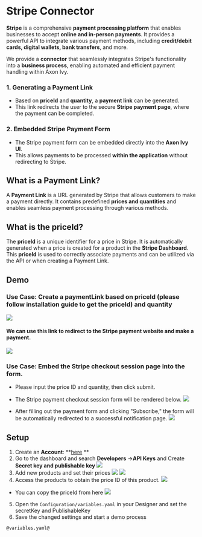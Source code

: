 # Stripe Connector

**Stripe** is a comprehensive **payment processing platform** that enables businesses to accept **online and in-person payments**. It provides a powerful API to integrate various payment methods, including **credit/debit cards, digital wallets, bank transfers**, and more.

We provide a **connector** that seamlessly integrates Stripe's functionality into a **business process**, enabling automated and efficient payment handling within Axon Ivy.


### 1. Generating a Payment Link
 * Based on **priceId** and **quantity**, a **payment link** can be generated.
 * This link redirects the user to the secure **Stripe payment page**, where the payment can be completed.

### 2. Embedded Stripe Payment Form
 * The Stripe payment form can be embedded directly into the **Axon Ivy UI**.
 * This allows payments to be processed **within the application** without redirecting to Stripe.


## What is a Payment Link?
A **Payment Link** is a URL generated by Stripe that allows customers to make a payment directly. It contains predefined **prices and quantities** and enables seamless payment processing through various methods.


## What is the priceId?
The **priceId** is a unique identifier for a price in Stripe. It is automatically generated when a price is created for a product in the **Stripe Dashboard**. This **priceId** is used to correctly associate payments and can be utilized via the API or when creating a Payment Link.



## Demo

### Use Case: Create a paymentLink based on priceId (please follow installation guide to get the priceId) and quantity
![](images/create_paymentLink.png) 

#### We can use this link to redirect to the Stripe payment website and make a payment.
![](images/redirect_to_paymentLink.png)

### Use Case: Embed the Stripe checkout session page into the form.

- Please input the price ID and quantity, then click submit.
- The Stripe payment checkout session form will be rendered below.
![](images/create_embed_checkout_session.png)

- After filling out the payment form and clicking "Subscribe," the form will be automatically redirected to a successful notification page.
![](images/return_successful_page.png)

## Setup
1. Create an **Account**: **[here](https://stripe.com/en-de) **
2. Go to the dashboard and search **Developers** ->**API Keys** and Create **Secret key and publishable key**
![](images/create_api_keys.png)
3. Add new products and set their prices
![](images/Create_products.png)
![](images/add_product.png)
4. Access the products to obtain the price ID of this product.
![](images/go_to_product_get_priceId.png)
  - You can copy the priceId from here 
![](images/copy_priceId.png)
5. Open the `Configuration/variables.yaml` in your Designer and set the secretKey and PublishableKey
6. Save the changed settings and start a demo process

```
@variables.yaml@
```
